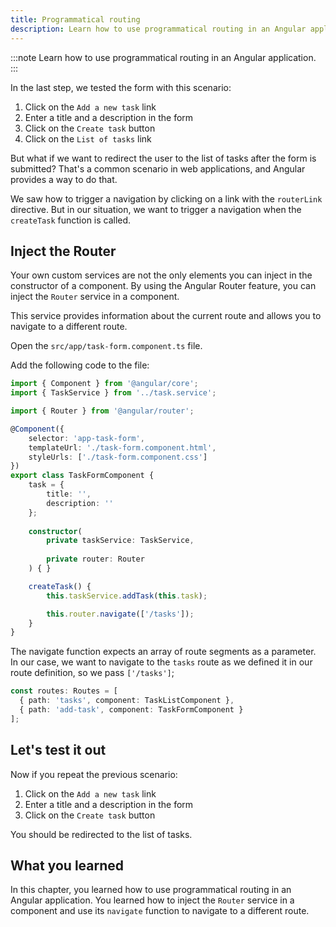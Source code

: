 ```yaml
---
title: Programmatical routing
description: Learn how to use programmatical routing in an Angular application
---
```


:::note
Learn how to use programmatical routing in an Angular application.
:::

In the last step, we tested the form with this scenario:

1. Click on the `Add a new task` link
2. Enter a title and a description in the form
3. Click on the `Create task` button
4. Click on the `List of tasks` link

But what if we want to redirect the user to the list of tasks after the form is submitted?
That's a common scenario in web applications, and Angular provides a way to do that.

We saw how to trigger a navigation by clicking on a link with the `routerLink` directive.
But in our situation, we want to trigger a navigation when the `createTask` function is called.

## Inject the Router

Your own custom services are not the only elements you can inject in the constructor of a component.
By using the Angular Router feature, you can inject the `Router` service in a component.

This service provides information about the current route and allows you to navigate to a different route.

Open the `src/app/task-form.component.ts` file.

Add the following code to the file:

```typescript ins={"1. import the Router": 3-4} ins={"2. Inject the Router in the class constructor": 19-20} ins={"3. Use the navigate function from the Router": 25-26}
import { Component } from '@angular/core';
import { TaskService } from '../task.service';

import { Router } from '@angular/router';

@Component({
    selector: 'app-task-form',
    templateUrl: './task-form.component.html',
    styleUrls: ['./task-form.component.css']
})
export class TaskFormComponent {
    task = {
        title: '',
        description: ''
    };
    
    constructor(
        private taskService: TaskService,
        
        private router: Router
    ) { }

    createTask() {
        this.taskService.addTask(this.task);

        this.router.navigate(['/tasks']);
    }
}
```

The navigate function expects an array of route segments as a parameter.
In our case, we want to navigate to the `tasks` route as we defined it in our route definition, so we pass `['/tasks']`;

```typescript
const routes: Routes = [
  { path: 'tasks', component: TaskListComponent },
  { path: 'add-task', component: TaskFormComponent }
];
```

## Let's test it out

Now if you repeat the previous scenario:

1. Click on the `Add a new task` link
2. Enter a title and a description in the form
3. Click on the `Create task` button

You should be redirected to the list of tasks.

## What you learned

In this chapter, you learned how to use programmatical routing in an Angular application. You learned how to inject the `Router` service in a component and use its `navigate` function to navigate to a different route.



